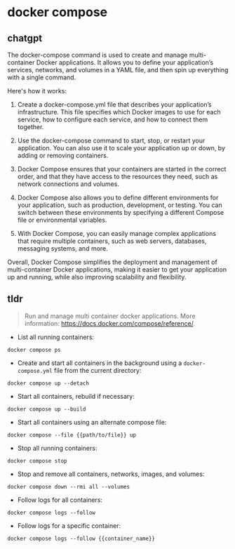 # docker compose 
## chatgpt 
The docker-compose command is used to create and manage multi-container Docker applications. It allows you to define your application’s services, networks, and volumes in a YAML file, and then spin up everything with a single command. 

Here's how it works:

1. Create a docker-compose.yml file that describes your application’s infrastructure. This file specifies which Docker images to use for each service, how to configure each service, and how to connect them together.

2. Use the docker-compose command to start, stop, or restart your application. You can also use it to scale your application up or down, by adding or removing containers.

3. Docker Compose ensures that your containers are started in the correct order, and that they have access to the resources they need, such as network connections and volumes.

4. Docker Compose also allows you to define different environments for your application, such as production, development, or testing. You can switch between these environments by specifying a different Compose file or environmental variables.

5. With Docker Compose, you can easily manage complex applications that require multiple containers, such as web servers, databases, messaging systems, and more. 

Overall, Docker Compose simplifies the deployment and management of multi-container Docker applications, making it easier to get your application up and running, while also improving scalability and flexibility. 

## tldr 
 
> Run and manage multi container docker applications.
> More information: <https://docs.docker.com/compose/reference/>.

- List all running containers:

`docker compose ps`

- Create and start all containers in the background using a `docker-compose.yml` file from the current directory:

`docker compose up --detach`

- Start all containers, rebuild if necessary:

`docker compose up --build`

- Start all containers using an alternate compose file:

`docker compose --file {{path/to/file}} up`

- Stop all running containers:

`docker compose stop`

- Stop and remove all containers, networks, images, and volumes:

`docker compose down --rmi all --volumes`

- Follow logs for all containers:

`docker compose logs --follow`

- Follow logs for a specific container:

`docker compose logs --follow {{container_name}}`
